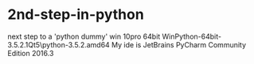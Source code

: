 # 2nd-step-in-python
next step to a 'python dummy'
win 10pro 64bit WinPython-64bit-3.5.2.1Qt5\python-3.5.2.amd64 My ide is JetBrains PyCharm Community Edition 2016.3
